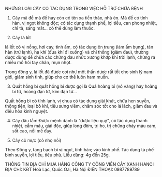 NHỮNG LOÀI CÂY CÓ TÁC DỤNG TRONG
 VIỆC HỖ TRỢ CHỮA BỆNH


1. Cây mã đề
mã đề hay còn có tên xa tiền thảo, nhả én. Mã đề có tính hàn, vị ngọt không độc; có tác dụng thanh phế, lợi tiểu, can phong nhiệt, chỉ tả, sáng mắt... có thể dùng làm thuốc.

2. Cây lá lốt

lá lốt có vị nồng, hơi cay, tính ấm, có tác dụng ôn trung (làm ấm bụng), tán hàn (trừ lạnh), hạ khí (đưa khí đi xuống) và chỉ thống (giảm đau), thường được dùng để chữa các chứng đau nhức xương khớp khi trời lạnh, chứng ra nhiều mồ hôi tay chân, mụn nhọt.

Trong đông y, lá lốt đã được coi như một thần dược rất tốt cho sinh lý nam giới, giảm sinh tinh, giúp cho cơ thể luôn ham muốn.

 
3. Quất hồng bì
quất hồng bì được gọi là Quả hoàng bì (vỏ vàng) hay hoàng bì tử, hoàng đạn tử, kim đạn tử…

Quất hồng bì có tính lạnh, vị chua có tác dụng giải khát, chữa hen suyễn, thông tiện, loại bỏ khí, tiêu sưng viêm, chăm sóc tốt cho lá lách, giảm đau và điều hòa kinh nguyệt.


4. Cây dâu tằm
Được mệnh danh là "dược liệu quý", có tác dụng thanh nhiệt, cầm máu, giải độc, giúp long đờm, trị ho, trị chứng chảy máu cam, sốt cao, nổi mề đay.



5. Cây cỏ mực (cỏ nhọ nồi)

Theo Đông y, tang bạch bì vị ngọt, tính hàn; vào kinh phế. Tác dụng tả phế bình suyễn, lợi tiểu, tiêu phù. Liều dùng: 4g đến 25g.

THÔNG TIN ĐỊA CHỈ MUA HÀNG
CÔNG TY CÔNG VIÊN CÂY XANH HANOI
ĐỊA CHỈ: KĐT Hoà Lạc, Quốc Oai, Hà Nội
ĐIỆN THOẠI: 0987789789
